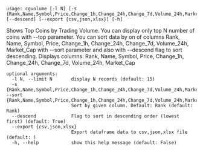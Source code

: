 ```
usage: cgvolume [-l N] [-s {Rank,Name,Symbol,Price,Change_1h,Change_24h,Change_7d,Volume_24h,Market_Cap}] [--descend] [--export {csv,json,xlsx}] [-h]
```

Shows Top Coins by Trading Volume. You can display only top N number of coins with --top parameter. You can sort data by on of columns Rank, Name,
Symbol, Price, Change_1h, Change_24h, Change_7d, Volume_24h, Market_Cap with --sort parameter and also with --descend flag to sort descending.
Displays columns: Rank, Name, Symbol, Price, Change_1h, Change_24h, Change_7d, Volume_24h, Market_Cap

```
optional arguments:
  -l N, --limit N       display N records (default: 15)
  -s {Rank,Name,Symbol,Price,Change_1h,Change_24h,Change_7d,Volume_24h,Market_Cap}, --sort {Rank,Name,Symbol,Price,Change_1h,Change_24h,Change_7d,Volume_24h,Market_Cap}
                        Sort by given column. Default: Rank (default: Rank)
  --descend             Flag to sort in descending order (lowest first) (default: True)
  --export {csv,json,xlsx}
                        Export dataframe data to csv,json,xlsx file (default: )
  -h, --help            show this help message (default: False)
```
